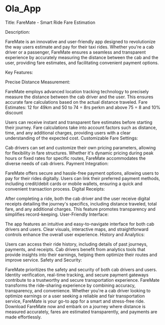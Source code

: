 # Ola_App

Title: FareMate - Smart Ride Fare Estimation

Description:

FareMate is an innovative and user-friendly app designed to revolutionize the way users estimate and pay for their taxi rides. Whether you're a cab driver or a passenger, FareMate ensures a seamless and transparent experience by accurately measuring the distance between the cab and the user, providing fare estimates, and facilitating convenient payment options.

Key Features:

Precise Distance Measurement:

FareMate employs advanced location tracking technology to precisely measure the distance between the cab driver and the user. This ensures accurate fare calculations based on the actual distance traveled.
Fare Estimates: 12 for 49km and 50 to 74 = 8rs perkm and above 75 = 8 and 10% discount

Users can receive instant and transparent fare estimates before starting their journey. Fare calculations take into account factors such as distance, time, and any additional charges, providing users with a clear understanding of the expected cost.
Customizable Fare Settings:

Cab drivers can set and customize their own pricing parameters, allowing for flexibility in fare structures. Whether it's dynamic pricing during peak hours or fixed rates for specific routes, FareMate accommodates the diverse needs of cab drivers.
Payment Integration:

FareMate offers secure and hassle-free payment options, allowing users to pay for their rides digitally. Users can link their preferred payment methods, including credit/debit cards or mobile wallets, ensuring a quick and convenient transaction process.
Digital Receipts:

After completing a ride, both the cab driver and the user receive digital receipts detailing the journey's specifics, including distance traveled, total fare, and any additional charges. This feature promotes transparency and simplifies record-keeping.
User-Friendly Interface:

The app features an intuitive and easy-to-navigate interface for both cab drivers and users. Clear visuals, interactive maps, and straightforward controls enhance the overall user experience.
History and Analytics:

Users can access their ride history, including details of past journeys, payments, and receipts. Cab drivers benefit from analytics tools that provide insights into their earnings, helping them optimize their routes and improve service.
Safety and Security:

FareMate prioritizes the safety and security of both cab drivers and users. Identity verification, real-time tracking, and secure payment gateways contribute to a trustworthy and secure transportation experience.
FareMate transforms the ride-sharing experience by combining accuracy, transparency, and convenience. Whether you're a cab driver looking to optimize earnings or a user seeking a reliable and fair transportation service, FareMate is your go-to app for a smart and stress-free ride. Download FareMate now and embark on a journey where distance is measured accurately, fares are estimated transparently, and payments are made effortlessly.
